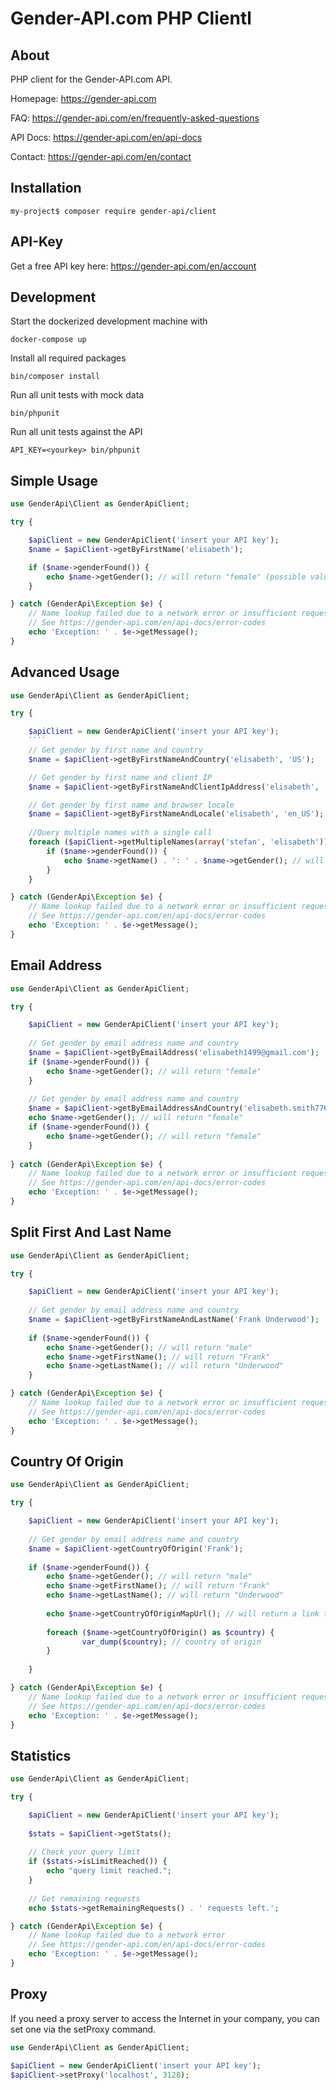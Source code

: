 Gender-API.com PHP Clientl
=========================

About
------------
PHP client for the Gender-API.com API.

Homepage: <https://gender-api.com>

FAQ: <https://gender-api.com/en/frequently-asked-questions>

API Docs: <https://gender-api.com/en/api-docs>

Contact: <https://gender-api.com/en/contact>

Installation
------------

```
my-project$ composer require gender-api/client
```

API-Key
-----------
Get a free API key here: <https://gender-api.com/en/account>

Development
------------

Start the dockerized development machine with
```
docker-compose up
```

Install all required packages
```
bin/composer install
```

Run all unit tests with mock data
```
bin/phpunit
```

Run all unit tests against the API
```
API_KEY=<yourkey> bin/phpunit
```

Simple Usage
---------

```php
use GenderApi\Client as GenderApiClient;

try {

    $apiClient = new GenderApiClient('insert your API key');
    $name = $apiClient->getByFirstName('elisabeth');

    if ($name->genderFound()) {
        echo $name->getGender(); // will return "female" (possible values: male, female, unknown)
    }

} catch (GenderApi\Exception $e) {
    // Name lookup failed due to a network error or insufficient requests left
    // See https://gender-api.com/en/api-docs/error-codes
    echo 'Exception: ' . $e->getMessage();
}
```

Advanced Usage
---------

```php
use GenderApi\Client as GenderApiClient;

try {

    $apiClient = new GenderApiClient('insert your API key');
    ````
    // Get gender by first name and country
    $name = $apiClient->getByFirstNameAndCountry('elisabeth', 'US');

    // Get gender by first name and client IP
    $name = $apiClient->getByFirstNameAndClientIpAddress('elisabeth', '178.27.52.144');

    // Get gender by first name and browser locale
    $name = $apiClient->getByFirstNameAndLocale('elisabeth', 'en_US');
    
    //Query multiple names with a single call
    foreach ($apiClient->getMultipleNames(array('stefan', 'elisabeth')) as $name) {
        if ($name->genderFound()) {
            echo $name->getName() . ': ' . $name->getGender(); // will return "female" (possible values: male, female, unknown)
        }
    }

} catch (GenderApi\Exception $e) {
    // Name lookup failed due to a network error or insufficient requests left
    // See https://gender-api.com/en/api-docs/error-codes
    echo 'Exception: ' . $e->getMessage();
}
```

Email Address
---------

```php
use GenderApi\Client as GenderApiClient;

try {

    $apiClient = new GenderApiClient('insert your API key');
    
    // Get gender by email address name and country
    $name = $apiClient->getByEmailAddress('elisabeth1499@gmail.com');
    if ($name->genderFound()) {
        echo $name->getGender(); // will return "female"
    }
    
    // Get gender by email address name and country
    $name = $apiClient->getByEmailAddressAndCountry('elisabeth.smith776@gmail.com', 'US');
    echo $name->getGender(); // will return "female"
    if ($name->genderFound()) {
        echo $name->getGender(); // will return "female"
    }
    
} catch (GenderApi\Exception $e) {
    // Name lookup failed due to a network error or insufficient requests left
    // See https://gender-api.com/en/api-docs/error-codes
    echo 'Exception: ' . $e->getMessage();
}
```

Split First And Last Name
---------

```php
use GenderApi\Client as GenderApiClient;

try {

    $apiClient = new GenderApiClient('insert your API key');
    
    // Get gender by email address name and country
    $name = $apiClient->getByFirstNameAndLastName('Frank Underwood');
 
    if ($name->genderFound()) {
        echo $name->getGender(); // will return "male"
        echo $name->getFirstName(); // will return "Frank"
        echo $name->getLastName(); // will return "Underwood"
    }

} catch (GenderApi\Exception $e) {
    // Name lookup failed due to a network error or insufficient requests left
    // See https://gender-api.com/en/api-docs/error-codes
    echo 'Exception: ' . $e->getMessage();
}
```

Country Of Origin
---------

```php
use GenderApi\Client as GenderApiClient;

try {

    $apiClient = new GenderApiClient('insert your API key');
    
    // Get gender by email address name and country
    $name = $apiClient->getCountryOfOrigin('Frank');
 
    if ($name->genderFound()) {
        echo $name->getGender(); // will return "male"
        echo $name->getFirstName(); // will return "Frank"
        echo $name->getLastName(); // will return "Underwood"
        
        echo $name->getCountryOfOriginMapUrl(); // will return a link to a map that displays the result in a rendered for
        
        foreach ($name->getCountryOfOrigin() as $country) {
                var_dump($country); // country of origin
        }
        
    }

} catch (GenderApi\Exception $e) {
    // Name lookup failed due to a network error or insufficient requests left
    // See https://gender-api.com/en/api-docs/error-codes
    echo 'Exception: ' . $e->getMessage();
}
```


Statistics
---------

```php
use GenderApi\Client as GenderApiClient;

try {

    $apiClient = new GenderApiClient('insert your API key');
    
    $stats = $apiClient->getStats();
    
    // Check your query limit
    if ($stats->isLimitReached()) {
        echo "query limit reached.";
    }
    
    // Get remaining requests
    echo $stats->getRemainingRequests() . ' requests left.';

} catch (GenderApi\Exception $e) {
    // Name lookup failed due to a network error
    // See https://gender-api.com/en/api-docs/error-codes
    echo 'Exception: ' . $e->getMessage();
}
```

Proxy
---------
If you need a proxy server to access the Internet in your company, you can set one via the setProxy command.
```php
use GenderApi\Client as GenderApiClient;

$apiClient = new GenderApiClient('insert your API key');
$apiClient->setProxy('localhost', 3128);
```
